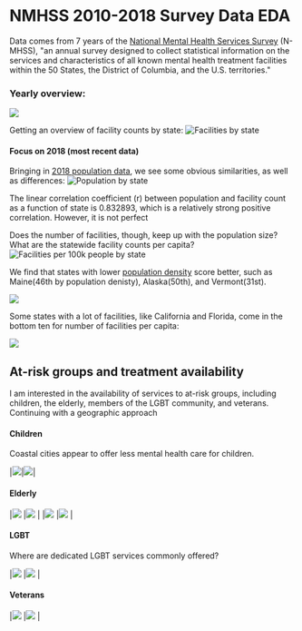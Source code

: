 # NMHSS 2010-2018 Survey Data EDA


Data comes from 7 years of the [National Mental Health Services Survey](https://www.datafiles.samhsa.gov/study-series/national-mental-health-services-survey-n-mhss-nid13521) (N-MHSS), "an annual survey designed to collect statistical information on the services and characteristics of all known mental health treatment facilities within the 50 States, the District of Columbia, and the U.S. territories."


### Yearly overview:

<img src="/images/totalresponses.jpeg">

Getting an overview of facility counts by state:
![Facilities by state](/images/facByState.jpeg)

#### Focus on 2018 (most recent data)

Bringing in [2018 population data](https://www.census.gov/newsroom/press-kits/2018/pop-estimates-national-state.html), we see some obvious similarities, as well as differences:
![Population by state](/images/popByState.jpeg)

The linear correlation coefficient (r) between population and facility count as a function of state is 0.832893,
which is a relatively strong positive correlation. However, it is not perfect

Does the number of facilities, though, keep up with the population size? What are the statewide facility counts per capita?
![Facilities per 100k people by state](/images/facPerCapitaByState.jpeg)

We find that states with lower [population density](https://en.wikipedia.org/wiki/List_of_states_and_territories_of_the_United_States_by_population_density)  score better, such as Maine(46th by population denisty), Alaska(50th), and Vermont(31st).

<img src="/images/topten1.jpeg">


Some states with a lot of facilities, like California and Florida, come in the bottom ten for number of facilities per capita:

<img src="/images/bottomten1.jpeg">



## At-risk groups and treatment availability 

I am interested in the availability of services to at-risk groups, including children, the elderly, members of the LGBT community, and veterans. Continuing with a geographic approach


#### Children

Coastal cities appear to offer less mental health care for children.

|<img src="/images/children_state.jpeg">|<img src="/images/children_map.jpeg">|


#### Elderly

|<img src="/images/seniors_state.jpeg"> |<img src="/images/seniors_map.jpeg"> |
|<img src="/images/alzd_state.jpeg"> |<img src="/images/alzd_map.jpeg"> |



#### LGBT

Where are dedicated LGBT services commonly offered?


|<img src="/images/lgbt_state.jpeg"> |<img src="/images/lgbt_map.jpeg"> |


#### Veterans

|<img src="/images/vet_state.jpeg"> |<img src="/images/vet_map.jpeg"> |


